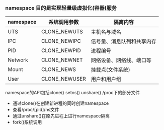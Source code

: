 ### namespace 目的是实现轻量级虚拟化(容器)服务

namespace|系统调用参数|隔离内容
-|-|-
UTS|CLONE_NEWUTS|主机名与域名
IPC|CLONE_NEWIPC|信号量、消息队列和共享内存
PID|CLONE_NEWPID|进程编号
Network|CLONE_NEWNET|网络设备、网络线、端口等
Mount|CLONE_NEWS|挂载点(文件系统)
User|CLONE_NEWUSER|用户和用户组

namespace的API包括clone()  setns() unshare() /proc下的部分文件

* 通过clone()在创建新进程的同时创建namespace
* 查看/proc/[pid]/ns文件
* 通过unshare()在原先进程上进行namespace隔离
* fork()系统调用





